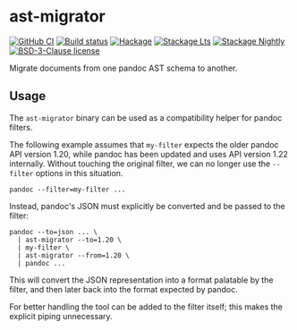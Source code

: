 # ast-migrator

[![GitHub CI][CI badge]](https://github.com/tarleb/ast-migrator/actions)
[![Build status][Travis badge]](https://travis-ci.com/tarleb/ast-migrator)
[![Hackage][Hackage badge]](https://hackage.haskell.org/package/ast-migrator)
[![Stackage Lts][Stackage Lts badge]](http://stackage.org/lts/package/ast-migrator)
[![Stackage Nightly][Stackage Nightly badge]](http://stackage.org/nightly/package/ast-migrator)
[![BSD-3-Clause license][License badge]](LICENSE)

[CI badge]: https://github.com/tarleb/ast-migrator/workflows/CI/badge.svg
[Travis badge]: https://img.shields.io/travis/tarleb/ast-migrator.svg?logo=travis
[Hackage badge]: https://img.shields.io/hackage/v/ast-migrator.svg?logo=haskell
[Stackage Lts badge]: http://stackage.org/package/ast-migrator/badge/lts
[Stackage Nightly badge]: http://stackage.org/package/ast-migrator/badge/nightly
[License badge]: https://img.shields.io/badge/license-BSD--3--Clause-blue

Migrate documents from one pandoc AST schema to another.

## Usage

The `ast-migrator` binary can be used as a compatibility helper for
pandoc filters.

The following example assumes that `my-filter` expects the older
pandoc API version 1.20, while pandoc has been updated and uses API
version 1.22 internally. Without touching the original filter, we
can no longer use the `--filter` options in this situation.

    pandoc --filter=my-filter ...

Instead, pandoc's JSON must explicitly be converted and be passed to
the filter:

    pandoc --to=json ... \
      | ast-migrator --to=1.20 \
      | my-filter \
      | ast-migrator --from=1.20 \
      | pandoc ...

This will convert the JSON representation into a format palatable by
the filter, and then later back into the format expected by pandoc.

For better handling the tool can be added to the filter itself; this
makes the explicit piping unnecessary.
